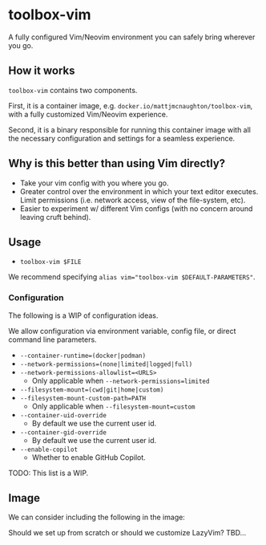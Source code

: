 # toolbox-vim

A fully configured Vim/Neovim environment you can safely bring wherever you go.


## How it works

`toolbox-vim` contains two components.

First, it is a container image, e.g. `docker.io/mattjmcnaughton/toolbox-vim`, with a fully customized Vim/Neovim experience.

Second, it is a binary responsible for running this container image with all the
necessary configuration and settings for a seamless experience.

## Why is this better than using Vim directly?

- Take your vim config with you where you go.
- Greater control over the environment in which your text editor executes. Limit
  permissions (i.e. network access, view of the file-system, etc).
- Easier to experiment w/ different Vim configs (with no concern around leaving
  cruft behind).

## Usage

- `toolbox-vim $FILE`

We recommend specifying `alias vim="toolbox-vim $DEFAULT-PARAMETERS"`.

### Configuration

The following is a WIP of configuration ideas.

We allow configuration via environment variable, config file, or direct command
line parameters.

- `--container-runtime=(docker|podman)`
- `--network-permissions=(none|limited|logged|full)`
- `--network-permissions-allowlist=<URLS>`
    - Only applicable when `--network-permissions=limited`
- `--filesystem-mount=(cwd|git|home|custom)`
- `--filesystem-mount-custom-path=PATH`
    - Only applicable when `--filesystem-mount=custom`
- `--container-uid-override`
    - By default we use the current user id.
- `--container-gid-override`
    - By default we use the current user id.
- `--enable-copilot`
    - Whether to enable GitHub Copilot.

TODO: This list is a WIP.

## Image

We can consider including the following in the image:

Should we set up from scratch or should we customize LazyVim? TBD...

